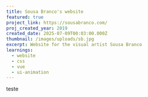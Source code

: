 ```yaml
---
title: Sousa Branco's website
featured: true
project_link: https://sousabranco.com/
proj_created_year: 2019
created_date: 2025-07-09T00:03:00.000Z
thumbnail: /images/uploads/sb.jpg
excerpt: Website for the visual artist Sousa Branco
learnings:
  - website
  - css
  - vue
  - ui-animation
---
```

teste
